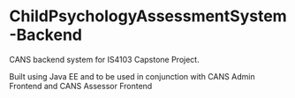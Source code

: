 # ChildPsychologyAssessmentSystem-Backend
CANS backend system for IS4103 Capstone Project.

Built using Java EE and to be used in conjunction with CANS Admin Frontend and CANS Assessor Frontend
